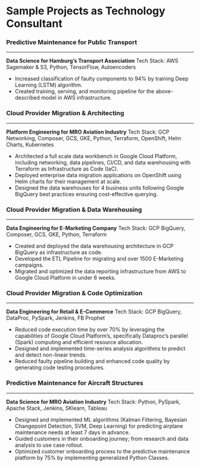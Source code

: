 # Sample Projects as Technology Consultant

### Predictive Maintenance for Public Transport
_______________

**Data Science for Hamburg’s Transport Association**
Tech Stack: AWS Sagemaker & S3, Python, TensorFlow, Autoencoders

- Increased classification of faulty components to 94% by training Deep Learning (LSTM) algorithm.
- Created training, serving, and monitoring pipeline for the above-described model in AWS infrastructure.

### Cloud Provider Migration & Architecting
_______________

**Platform Engineering for MRO Aviation Industry**
Tech Stack: GCP Networking, Composer, GCS, GKE, Python, Terraform, OpenShift, Helm Charts, Kubernetes

- Architected a full scale data workbench in Google Cloud Platform, including networking, data pipelines, CI/CD, and data warehousing with Terraform as Infrastructure as Code (IaC).
- Deployed enterprise data migration applications on OpenShift using Helm charts for their management at scale. 
- Designed the data warehouses for 4 business units following Google BigQuery best practices ensuring cost-effective querying.

### Cloud Provider Migration & Data Warehousing
_______________

**Data Engineering for E-Marketing Company**
Tech Stack: GCP BigQuery, Composer, GCS, GKE, Python, Terraform

- Created and deployed the data warehousing architecture in GCP BigQuery as infrastructure as code.
- Developed the ETL Pipeline for migrating and over 1500 E-Marketing campaigns. 
- Migrated and optimized the data reporting infrastructure from AWS to Google Cloud Platform in under 6 weeks.

### Cloud Provider Migration & Code Optimization
_______________
**Data Engineering for Retail & E-Commerce**
Tech Stack: GCP BigQuery, DataProc, PySpark, Jenkins, FB Prophet

- Reduced code execution time by over 70% by leveraging the capabilities of Google Cloud Platform’s, specifically Dataproc’s parallel (Spark) computing and efficient resource allocation. 
- Designed and implemented time-series analysis algorithms to predict and detect non-linear trends. 
- Reduced faulty pipeline building and enhanced code quality by generating code testing procedures.

### Predictive Maintenance for Aircraft Structures
_______________
**Data Science for MRO Aviation Industry**
Tech Stack: Python, PySpark, Apache Stack, Jenkins, SKlearn, Tableau

- Designed and implemented ML algorithms (Kalman Filtering, Bayesian Changepoint Detection, SVM, Deep Learning) for predicting airplane maintenance needs at least 7 days in advance. 
- Guided customers in their onboarding journey; from research and data analysis to use case rollout. 
- Optimized customer onboarding process to the predictive maintenance platform by 75% by implementing generalized Python Classes. 

